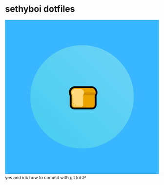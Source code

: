 # sethyboi dotfiles
![image](https://github.com/seth98128/sethyboi-dotfiles/raw/main/images/helo.png)
yes and idk how to commit with git lol :P
